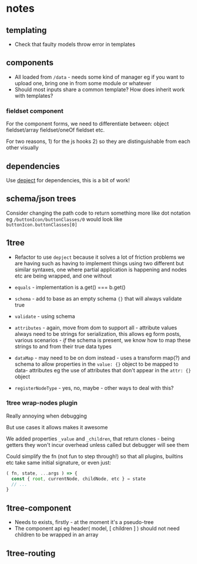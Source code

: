 # notes

## templating

- Check that faulty models throw error in templates

## components

- All loaded from `/data` - needs some kind of manager eg if you want to upload
  one, bring one in from some module or whatever
- Should most inputs share a common template? How does inherit work with
  templates?

### fieldset component

For the component forms, we need to differentiate between:
object fieldset/array fieldset/oneOf fieldset etc.

For two reasons, 1) for the js hooks 2) so they are distinguishable from each
other visually

## dependencies

Use [depject](https://github.com/depject/depject) for dependencies, this is a
bit of work!

## schema/json trees

Consider changing the path code to return something more like dot notation eg
`/buttonIcon/buttonClasses/0` would look like `buttonIcon.buttonClasses[0]`

## 1tree

- Refactor to use `depject` because it solves a lot of friction problems we are
  having such as having to implement things using two different but similar
  syntaxes, one where partial application is happening and nodes etc are being
  wrapped, and one without

- `equals` - implementation is a.get() === b.get()
- `schema` - add to base as an empty schema `{}` that will always validate true
- `validate` - using schema
- `attributes` - again, move from dom to support all - attribute values always
  need to be strings for serialization, this allows eg form posts, various
  scenarios - *if* the schema is present, we know how to map these strings to
  and from their true data types
- `dataMap` - may need to be on dom instead - uses a transform map(?) and schema
  to allow properties in the `value: {}` object to be mapped to data- attributes
  eg the use of attributes that don't appear in the `attr: {}` object
- `registerNodeType` - yes, no, maybe - other ways to deal with this?

### 1tree wrap-nodes plugin

Really annoying when debugging

But use cases it allows makes it awesome

We added properties `_value` and `_children`, that return clones - being getters
they won't incur overhead unless called but debugger will see them

Could simplify the fn (not fun to step through!) so that all plugins,
builtins etc take same initial signature, or even just:

```javascript
( fn, state, ...args ) => {
  const { root, currentNode, childNode, etc } = state
  // ...
}
```

## 1tree-component

- Needs to exists, firstly - at the moment it's a pseudo-tree
- The component api eg header( model, [ children ] ) should not need children
  to be wrapped in an array

## 1tree-routing

